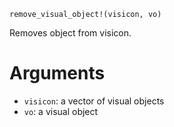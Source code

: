 ```
remove_visual_object!(visicon, vo)
```

Removes object from visicon. 

# Arguments

  * `visicon`: a vector of visual objects
  * `vo`: a visual object
